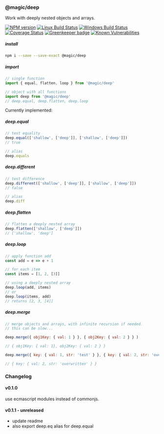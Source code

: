 ### @magic/deep

Work with deeply nested objects and arrays.

[![NPM version][npm-image]][npm-url]
[![Linux Build Status][travis-image]][travis-url]
[![Windows Build Status][appveyor-image]][appveyor-url]
[![Coverage Status][coveralls-image]][coveralls-url]
[![Greenkeeper badge][greenkeeper-image]][greenkeeper-url]
[![Known Vulnerabilities][snyk-image]][snyk-url]

[npm-image]: https://img.shields.io/npm/v/@magic/deep.svg
[npm-url]: https://www.npmjs.com/package/@magic/deep
[travis-image]: https://api.travis-ci.com/magic/deep.svg?branch=master
[travis-url]: https://travis-ci.com/magic/deep
[appveyor-image]: https://img.shields.io/appveyor/ci/magic/deep/master.svg
[appveyor-url]: https://ci.appveyor.com/project/magic/deep/branch/master
[coveralls-image]: https://coveralls.io/repos/github/magic/deep/badge.svg
[coveralls-url]: https://coveralls.io/github/magic/deep
[greenkeeper-image]: https://badges.greenkeeper.io/magic/deep.svg
[greenkeeper-url]: https://badges.greenkeeper.io/magic/deep.svg
[snyk-image]: https://snyk.io/test/github/magic/deep/badge.svg
[snyk-url]: https://snyk.io/test/github/magic/deep

##### install
```bash
npm i --save --save-exact @magic/deep
```

##### import
```javascript
// single function
import { equal, flatten, loop } from '@magic/deep'

// object with all functions
import deep from '@magic/deep'
// deep.equal, deep.flatten, deep.loop
```

Currently implemented:

##### deep.equal
```javascript
// test equality
deep.equal(['shallow', ['deep']], ['shallow', ['deep']])
// true

// alias
deep.equals
```

##### deep.different
```javascript
// test difference
deep.different(['shallow', ['deep']], ['shallow', ['deep']])
// false

// alias
deep.diff
```


##### deep.flatten
```javascript
// flatten a deeply nested array
deep.flatten(['shallow', ['deep']])
// ['shallow', 'deep']
```

##### deep.loop
```javascript
// apply function add
const add = e => e + 1

// for each item
const items = [1, 2, [3]]

// using a deeply nested array
deep.loop(add, items)
// or
deep.loop(items, add)
// returns [2, 3, [4]]
```

##### deep.merge
```javascript
// merge objects and arrays, with infinite recursion if needed.
// this can be slow...

deep.merge({ obj1Key: { val: 1 } }, { obj2Key: { val: 2 } } )

// { obj1Key: { val: 1}, obj2Key: { val: 2 } }

deep.merge({ key: { val: 1, str: 'test' } }, { key: { val: 2, str: 'overwritten' } })

// { key: { val: 2, str: 'overwritten' } }
```

### Changelog

#### v0.1.0
use ecmascript modules instead of commonjs.

#### v0.1.1 - unreleased
* update readme
* also export deep.eq alias for deep.equal

